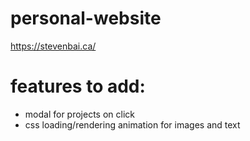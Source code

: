 # personal-website
https://stevenbai.ca/

# features to add: 

- modal for projects on click
- css loading/rendering animation for images and text 
